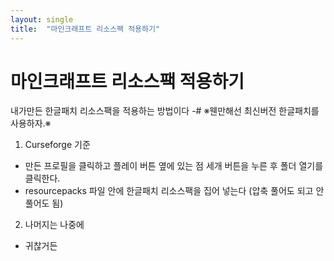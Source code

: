 ```yaml
---
layout: single
title:  "마인크래프트 리소스팩 적용하기"
---
```


# 마인크래프트 리소스팩 적용하기

내가만든 한글패치 리소스팩을 적용하는 방법이다
-# ※웬만해선 최신버전 한글패치를 사용하자.※

1. Curseforge 기준

- 만든 프로필을 클릭하고 플레이 버튼 옆에 있는 점 세개 버튼을 누른 후 폴더 열기를 클릭한다.
- resourcepacks 파일 안에 한글패치 리소스팩을 집어 넣는다 (압축 풀어도 되고 안 풀어도 됨)

2. 나머지는 나중에
- 귀찮거든
